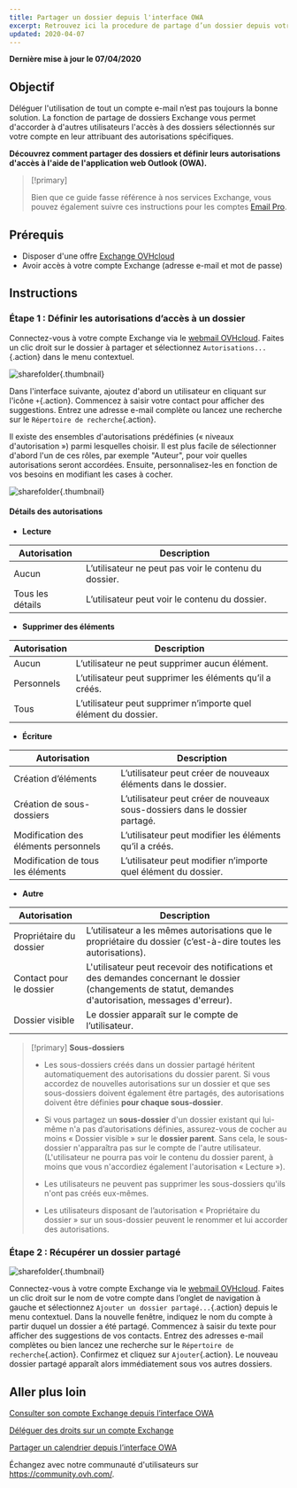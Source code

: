 ```yaml
---
title: Partager un dossier depuis l'interface OWA
excerpt: Retrouvez ici la procedure de partage d’un dossier depuis votre compte Exchange 
updated: 2020-04-07
---
```

**Dernière mise à jour le 07/04/2020**

## Objectif

Déléguer l'utilisation de tout un compte e-mail n’est pas toujours la bonne solution. La fonction de partage de dossiers Exchange vous permet d'accorder à d'autres utilisateurs l'accès à des dossiers sélectionnés sur votre compte en leur attribuant des autorisations spécifiques.

**Découvrez comment partager des dossiers et définir leurs autorisations d'accès à l'aide de l'application web Outlook (OWA).**

> [!primary]
>
> Bien que ce guide fasse référence à nos services Exchange, vous pouvez également suivre ces instructions pour les comptes [Email Pro](https://www.ovhcloud.com/fr-ca/emails/email-pro/).
>


## Prérequis

- Disposer d'une offre [Exchange OVHcloud ](https://www.ovhcloud.com/fr-ca/emails/hosted-exchange/)
- Avoir accès à votre compte Exchange (adresse e-mail et mot de passe)


## Instructions

### Étape 1 : Définir les autorisations d’accès à un dossier

Connectez-vous à votre compte Exchange via le [webmail OVHcloud](https://www.ovhcloud.com/fr-ca/mail). Faites un clic droit sur le dossier à partager et sélectionnez `Autorisations...`{.action} dans le menu contextuel.

![sharefolder](images/exchange-folder-step1.png){.thumbnail}

Dans l'interface suivante, ajoutez d'abord un utilisateur en cliquant sur l'icône `+`{.action}. Commencez à saisir votre contact pour afficher des suggestions. Entrez une adresse e-mail complète ou lancez une recherche sur le `Répertoire de recherche`{.action}.

Il existe des ensembles d'autorisations prédéfinies (« niveaux d'autorisation ») parmi lesquelles choisir. Il est plus facile de sélectionner d'abord l'un de ces rôles, par exemple "Auteur", pour voir quelles autorisations seront accordées. Ensuite, personnalisez-les en fonction de vos besoins en modifiant les cases à cocher.

![sharefolder](images/exchange-folder-step2aag.gif){.thumbnail}

#### Détails des autorisations

- **Lecture**

|Autorisation|Description|
|---|---|
|Aucun|L’utilisateur ne peut pas voir le contenu du dossier.|
|Tous les détails|L’utilisateur peut voir le contenu du dossier.|


- **Supprimer des éléments**

|Autorisation|Description|
|---|---|
|Aucun|L’utilisateur ne peut supprimer aucun élément.|
|Personnels|L’utilisateur peut supprimer les éléments qu’il a créés.|
|Tous|L’utilisateur peut supprimer n’importe quel élément du dossier.|


- **Écriture**

|Autorisation|Description|
|---|---|
|Création d’éléments|L’utilisateur peut créer de nouveaux éléments dans le dossier.|
|Création de sous-dossiers|L’utilisateur peut créer de nouveaux sous-dossiers dans le dossier partagé.|
|Modification des éléments personnels|L’utilisateur peut modifier les éléments qu’il a créés.|
|Modification de tous les éléments|L’utilisateur peut modifier n’importe quel élément du dossier.|


- **Autre**

|Autorisation|Description|
|---|---|
|Propriétaire du dossier|L’utilisateur a les mêmes autorisations que le propriétaire du dossier (c’est-à-dire toutes les autorisations).|
|Contact pour le dossier|L'utilisateur peut recevoir des notifications et des demandes concernant le dossier (changements de statut, demandes d'autorisation, messages d'erreur).|
|Dossier visible|Le dossier apparaît sur le compte de l’utilisateur.|

> [!primary]
>**Sous-dossiers**
> 
> - Les sous-dossiers créés dans un dossier partagé héritent automatiquement des autorisations du dossier parent. Si vous accordez de nouvelles autorisations sur un dossier et que ses sous-dossiers doivent également être partagés, des autorisations doivent être définies **pour chaque sous-dossier**.
> 
> - Si vous partagez un **sous-dossier** d'un dossier existant qui lui-même n'a pas d’autorisations définies, assurez-vous de cocher au moins « Dossier visible » sur le **dossier parent**. Sans cela, le sous-dossier n'apparaîtra pas sur le compte de l'autre utilisateur. (L'utilisateur ne pourra pas voir le contenu du dossier parent, à moins que vous n'accordiez également l'autorisation « Lecture »).
> 
> - Les utilisateurs ne peuvent pas supprimer les sous-dossiers qu'ils n'ont pas créés eux-mêmes.
> 
> - Les utilisateurs disposant de l’autorisation « Propriétaire du dossier » sur un sous-dossier peuvent le renommer et lui accorder des autorisations.
>


### Étape 2 : Récupérer un dossier partagé

![sharefolder](images/exchange-folder-step3.png){.thumbnail}

Connectez-vous à votre compte Exchange via le [webmail OVHcloud](https://www.ovhcloud.com/fr-ca/mail). Faites un clic droit sur le nom de votre compte dans l’onglet de navigation à gauche et sélectionnez `Ajouter un dossier partagé...`{.action} depuis le menu contextuel. Dans la nouvelle fenêtre, indiquez le nom du compte à partir duquel un dossier a été partagé. Commencez à saisir du texte pour afficher des suggestions de vos contacts. Entrez des adresses e-mail complètes ou bien lancez une recherche sur le `Répertoire de recherche`{.action}. Confirmez et cliquez sur `Ajouter`{.action}. Le nouveau dossier partagé apparaît alors immédiatement sous vos autres dossiers.


## Aller plus loin

[Consulter son compte Exchange depuis l’interface OWA](/pages/web/emails/email_owa)

[Déléguer des droits sur un compte Exchange](/pages/web/microsoft-collaborative-solutions/feature_delegation)

[Partager un calendrier depuis l’interface OWA](/pages/web/microsoft-collaborative-solutions/owa_calendar_sharing)

Échangez avec notre communauté d'utilisateurs sur <https://community.ovh.com/>.